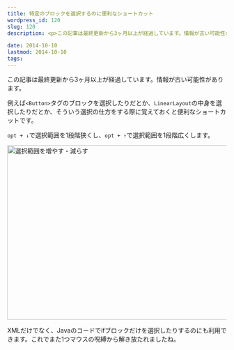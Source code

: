 ```yaml
---
title: 特定のブロックを選択するのに便利なショートカット
wordpress_id: 120
slug: 120
description: <p>この記事は最終更新から3ヶ月以上が経過しています。情報が古い可能性があります。例えば&lt;Button&gt;タグのブロックを選択したりだとか、LinearLayoutの中身を選択したりだとか、そういう選択の仕方をする [&hellip;]</p>

date: 2014-10-10
lastmod: 2014-10-10
tags: 
---
```


<div id="wppda_alert">この記事は最終更新から3ヶ月以上が経過しています。情報が古い可能性があります。</div><p>例えば<code>&lt;Button&gt;</code>タグのブロックを選択したりだとか、<code>LinearLayout</code>の中身を選択したりだとか、そういう選択の仕方をする際に覚えておくと便利なショートカットです。</p>
<p><code>opt + ↓</code>で選択範囲を1段階狭くし、<code>opt + ↑</code>で選択範囲を1段階広くします。</p>
<p><img src="https://android.gcreate.jp/wp-content/uploads/2014/10/198dcfd154f5594ca064ddd65cab8291.gif" alt="選択範囲を増やす・減らす" title="選択範囲を増やす・減らす.gif" border="0" width="600" height="400" /></p>
<p>XMLだけでなく、Javaのコードでifブロックだけを選択したりするのにも利用できます。これでまた1つマウスの呪縛から解き放たれましたね。</p>

  